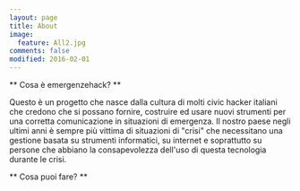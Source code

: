```yaml
---
layout: page
title: About
image:
  feature: All2.jpg
comments: false
modified: 2016-02-01
---
```


** Cosa è emergenzehack? **

Questo è un progetto che nasce dalla cultura di molti civic hacker italiani che credono che si possano fornire, costruire ed usare nuovi strumenti per una corretta comunicazione in situazioni di emergenza. Il nostro paese negli ultimi anni è sempre più vittima di situazioni di "crisi" che necessitano una gestione basata su strumenti informatici, su internet e soprattutto su persone che abbiano la consapevolezza dell'uso di questa tecnologia durante le crisi.

** Cosa puoi fare? **

